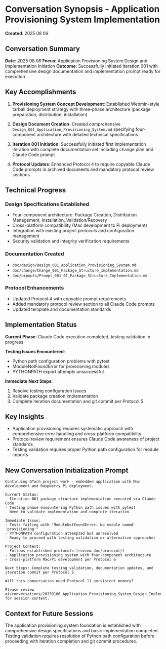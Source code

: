 # Conversation Synopsis - Application Provisioning System Implementation

**Created**: 2025 08 06

## Conversation Summary

**Date**: 2025 08 06
**Focus**: Application Provisioning System Design and Implementation Initiation
**Outcome**: Successfully initiated Iteration 001 with comprehensive design documentation and implementation prompt ready for execution

## Key Accomplishments

1. **Provisioning System Concept Development**: Established Webmin-style tarball deployment strategy with three-phase architecture (package preparation, distribution, installation)

2. **Design Document Creation**: Created comprehensive `Design_001_Application_Provisioning_System.md` specifying four-component architecture with detailed technical specifications

3. **Iteration 001 Initiation**: Successfully initiated first implementation iteration with complete documentation set including change plan and Claude Code prompt

4. **Protocol Updates**: Enhanced Protocol 4 to require copyable Claude Code prompts in archived documents and mandatory protocol review sections

## Technical Progress

### Design Specifications Established
- Four-component architecture: Package Creation, Distribution Management, Installation, Validation/Recovery
- Cross-platform compatibility (Mac development to Pi deployment)
- Integration with existing project protocols and configuration management
- Security validation and integrity verification requirements

### Documentation Created
- `doc/design/Design_001_Application_Provisioning_System.md`
- `doc/change/Change_001_Package_Structure_Implementation.md` 
- `doc/prompts/Prompt_001_01_Package_Structure_Implementation.md`

### Protocol Enhancements
- Updated Protocol 4 with copyable prompt requirements
- Added mandatory protocol review section to all Claude Code prompts
- Updated template and documentation standards

## Implementation Status

**Current Phase**: Claude Code execution completed, testing validation in progress

**Testing Issues Encountered**:
- Python path configuration problems with pytest
- ModuleNotFoundError for provisioning modules
- PYTHONPATH export attempts unsuccessful

**Immediate Next Steps**:
1. Resolve testing configuration issues
2. Validate package creation implementation
3. Complete iteration documentation and git commit per Protocol 5

## Key Insights

- Application provisioning requires systematic approach with comprehensive error handling and cross-platform compatibility
- Protocol review requirement ensures Claude Code awareness of project standards
- Testing validation requires proper Python path configuration for module imports

## New Conversation Initialization Prompt

```
Continuing GTach project work - embedded application with Mac development and Raspberry Pi deployment.

Current Status: 
- Iteration 001 package structure implementation executed via Claude Code
- Testing phase encountering Python path issues with pytest
- Need to validate implementation and complete iteration

Immediate Issue:
- Tests failing with "ModuleNotFoundError: No module named 'provisioning'"
- PYTHONPATH configuration attempted but unresolved
- Ready to proceed with testing validation or alternative approaches

Project Context:
- Follows established protocols (review doc/protocol/)
- Application provisioning system with four-component architecture
- Cross-platform Mac/Pi development per Protocol 6

Next Steps: Complete testing validation, documentation updates, and iteration commit per Protocol 5.

Will this conversation need Protocol 11 persistent memory?

Please review ai/conversations/20250106_Application_Provisioning_System_Design_Implementation.md for session context.
```

## Context for Future Sessions

The application provisioning system foundation is established with comprehensive design specifications and basic implementation completed. Testing validation requires resolution of Python path configuration before proceeding with iteration completion and git commit procedures.
